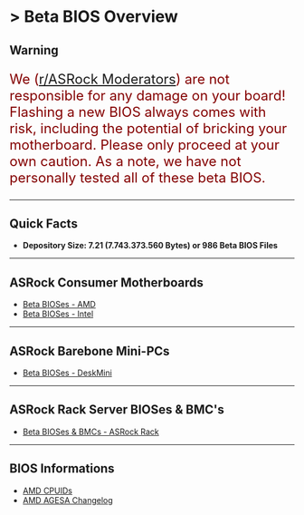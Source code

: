 # > Beta BIOS Overview

## Warning
<p style="color:#840000;font-size:x-large">We (<a style="font-size:x-large" href="https://www.reddit.com/r/ASRock/about/moderators/" target="_blank">r/ASRock Moderators</a>) are not responsible for any damage on your board!  
Flashing a new BIOS always comes with risk, including the potential of bricking your motherboard.  
Please only proceed at your own caution. As a note, we have not personally tested all of these beta BIOS.</p>

***

## Quick Facts  
- **Depository Size: 7.21 (7.743.373.560 Bytes) or 986 Beta BIOS Files**

***

## ASRock Consumer Motherboards

- [Beta BIOSes - AMD](beta_bios_amd)  
- [Beta BIOSes - Intel](beta_bios_intel)

***

## ASRock Barebone Mini-PCs 

- [Beta BIOSes - DeskMini](beta_bios_deskmini)

***

## ASRock Rack Server BIOSes & BMC's

- [Beta BIOSes & BMCs - ASRock Rack](beta_bios_rack)

***

## BIOS Informations

- [AMD CPUIDs](amd_cpu_ids)  
- [AMD AGESA Changelog](about_agesa)
